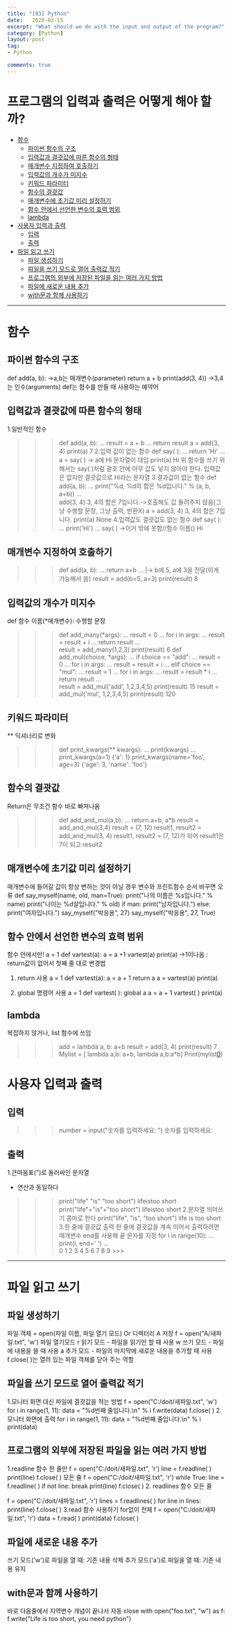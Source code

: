 ```yaml
---
title: "[03] Python"
date:   2020-03-15
excerpt: "What should we do with the input and output of the program?"
category: [Python]
layout: post
tag:
- Python

comments: true
---
```





# 프로그램의 입력과 출력은 어떻게 해야 할까?

- [함수](#--)
  * [파이썬 함수의 구조](#----------)
  * [입력값과 결괏값에 따른 함수의 형태](#-------------------)
  * [매개변수 지정하여 호출하기](#--------------)
  * [입력값의 개수가 미지수](#------------)
  * [키워드 파라미터](#--------)
  * [함수의 결괏값](#-------)
  * [매개변수에 초기값 미리 설정하기](#-----------------)
  * [함수 안에서 선언한 변수의 효력 범위](#--------------------)
  * [lambda](#lambda)
- [사용자 입력과 출력](#----------)
  * [입력](#--)
  * [출력](#--)
- [파일 읽고 쓰기](#--------)
  * [파일 생성하기](#-------)
  * [파일을 쓰기 모드로 열어 출력값 적기](#--------------------)
  * [프로그램의 외부에 저장된 파일을 읽는 여러 가지 방법](#-----------------------------)
  * [파일에 새로운 내용 추가](#-------------)
  * [with문과 함께 사용하기](#with----------)


---

# 함수
## 파이썬 함수의 구조
def add(a, b):       ->a,b는 매개변수(parameter)
    return a + b
print(add(3, 4))     ->3,4는 인수(arguments)
def는 함수를 만들 때 사용하는 예약어

## 입력값과 결괏값에 따른 함수의 형태
1.일반적인 함수
 >>> def add(a, b): 
...     result = a + b 
...     return result
>>> a = add(3, 4) 
>>> print(a)
7
2.입력 값이 없는 함수
>>> def say(  ): 
...     return 'Hi' 
...        
>>> a = say(  ) -> a에 Hi 문자열이 대입
>>> print(a)
Hi
위 함수를 쓰기 위해서는 say(  )처럼 괄호 안에 아무 값도 넣지 않아야 한다.
입력값은 없지만 결괏값으로 Hi라는 문자열
3.결과값이 없는 함수
>>> def add(a, b): 
...     print("%d, %d의 합은 %d입니다." % (a, b, a+b))
...          
>>> add(3, 4) 
3, 4의 합은 7입니다.->호출해도 값 돌려주지 않음(그냥 수행할  문장, 그냥 출력, 반환X)
>>> a = add(3, 4) 
3, 4의 합은 7입니다. 
>>> print(a)
None
4.입력값도 결괏값도 없는 함수
>>> def say(  ): 
...     print('Hi')
... 
>>> say(  ) ->이거 밖에 못함//함수 이름()
Hi

## 매개변수 지정하여 호출하기
>>> def add(a, b):
...     return a+b
... |-> b에 5, a에 3을 전달(이게 가능해서 씀)
>>> result = add(b=5, a=3) 
>>> print(result)
8

## 입력값의 개수가 미지수
def 함수 이름(*매개변수): 
     수행할 문장


>>> def add_many(*args): 
...     result = 0 
...     for i in args: 
...         result = result + i 
...     return result 
...        
>>> result = add_many(1,2,3) 
>>> print(result)
6 
>>> def add_mul(choice, *args): 
...     if choice == "add": 
...         result = 0 
...         for i in args: 
...             result = result + i 
...     elif choice == "mul": 
...         result = 1 
...         for i in args: 
...             result = result * i 
...     return result 
...      
>>> result = add_mul('add', 1,2,3,4,5) 
>>> print(result) 
15 
>>> result = add_mul('mul', 1,2,3,4,5) 
>>> print(result)
120

## 키워드 파라미터

** 딕셔너리로 변화
>>> def print_kwargs(** kwargs):
...     print(kwargs)
...
>>> print_kwargs(a=1)
{'a': 1}
>>> print_kwargs(name='foo', age=3)
{'age': 3, 'name': 'foo'}




## 함수의 결괏값
Return은 무조건 함수 바로 빠져나옴
>>> def add_and_mul(a,b): 
...     return a+b, a*b
>>> result = add_and_mul(3,4)
result = (7, 12)
>>> result1, result2 = add_and_mul(3, 4)
result1, result2 = (7, 12)가 되어 result1은 7이 되고 result2

## 매개변수에 초기값 미리 설정하기
매개변수에 들어갈 값이 항상 변하는 것이 아닐 경우
변수와 프린트함수 순서 바꾸면 오류
def say_myself(name, old, man=True): 
    print("나의 이름은 %s입니다." % name) 
    print("나이는 %d살입니다." % old) 
    if man: 
        print("남자입니다.")
    else: 
        print("여자입니다.")
say_myself("박응용", 27)
say_myself("박응용", 27, True)

## 함수 안에서 선언한 변수의 효력 범위
 함수 안에서만!
a = 1 
def vartest(a):
     a = a +1
vartest(a)
print(a)
 ->1이나옴  : return값이 없어서 첫째 줄 대로
변경법
1.	return 사용
a = 1 
def vartest(a):
a = a + 1 
return a
a = vartest(a) 
print(a)


2.	global 명령어 사용
a = 1 
def vartest(  ): 
    global a 
    a = a + 1
vartest(  ) 
print(a)

## lambda
복잡하지 않거나, list 함수에 쓰임
>>> add = lambda a, b: a+b
>>> result = add(3, 4)
>>> print(result)
7
Mylist = [ lambda a,b: a+b, lambda a,b:a*b]
Print(mylist[0](1,2))

# 사용자 입력과 출력
## 입력
>>> number = input("숫자를 입력하세요: ") 
숫자를 입력하세요:
## 출력
1.큰따옴표(")로 둘러싸인 문자열
 + 연산과 동일하다
>>> print("life" "is" "too short") 
lifeistoo short 
>>> print("life"+"is"+"too short") 
lifeistoo short
2.문자열 띄어쓰기
콤마로 한다
>>> print("life", "is", "too short") 
life is too short
3.한 줄에 결괏값 출력
한 줄에 결괏값을 계속 이어서 출력하려면 매개변수 end를 사용해 끝 문자를 지정
>>> for i in range(10): 
...     print(i, end=' ')
...     
0 1 2 3 4 5 6 7 8 9 >>>

---

# 파일 읽고 쓰기
## 파일 생성하기
파일 객체 = open(파일 이름, 파일 열기 모드)
Or 디렉터리 A 저장   f = open("A/새파일.txt", 'w')
파일 열기모드	
r	읽기 모드 - 파일을 읽기만 할 때 사용
w	쓰기 모드 - 파일에 내용을 쓸 때 사용
a	추가 모드 - 파일의 마지막에 새로운 내용을 추가할 때 사용
f.close(  )는 열려 있는 파일 객체를 닫아 주는 역할

## 파일을 쓰기 모드로 열어 출력값 적기
1.모니터 화면 대신 파일에 결괏값을 적는 방법
f = open("C:/doit/새파일.txt", 'w')
for i in range(1, 11): 
    data = "%d번째 줄입니다.\n" % i 
    f.write(data) 
f.close(  )
 2. 모니터 화면에 출력
for i in range(1, 11): 
    data = "%d번째 줄입니다.\n" % i 
    print(data)

## 프로그램의 외부에 저장된 파일을 읽는 여러 가지 방법
1.readline 함수
한 줄만
f = open("C:/doit/새파일.txt", 'r') 
line = f.readline(  ) 
print(line)
f.close(  )
모든 줄 
f = open("C:/doit/새파일.txt", 'r')
while True: 
    line = f.readline(  )
    if not line: break 
    print(line)
f.close(  )
2. readlines 함수
 모든 줄


f = open("C:/doit/새파일.txt", 'r') 
lines = f.readlines(  )
for line in lines: 
     print(line) 
f.close(  )
3.read 함수 사용하기
for없이 전체
f = open("C:/doit/새파일.txt", 'r') 
data = f.read(  )
print(data) 
f.close(  )

## 파일에 새로운 내용 추가
쓰기 모드('w')로 파일을 열 때: 기존 내용 삭제
추가 모드('a')로 파일을 열 때: 기존 내용 유지

## with문과 함께 사용하기
바로 다음줄에서 지역변수 개념이 끝나서 자동 close
with open("foo.txt", "w") as f:
    f.write("Life is too short, you need python")


